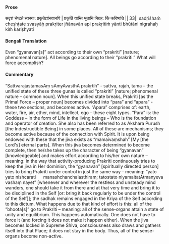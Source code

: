 #### Prose 

सदृशं चेष्टते स्वस्या: प्रकृतेर्ज्ञानवानपि |
प्रकृतिं यान्ति भूतानि निग्रह: किं करिष्यति || 33||
sadṛiśhaṁ cheṣhṭate svasyāḥ prakṛiter jñānavān api
prakṛitiṁ yānti bhūtāni nigrahaḥ kiṁ kariṣhyati

 #### Bengali Translation 

Even “gyanavan[s]” act according to their own “prakriti” [nature; phenomenal nature]. All beings go according to their “prakriti.” What will force accomplish?

 #### Commentary 

“SattvarajastamasAṃ sAmyAvasthA prakṛtih” - sattva, rajah, tama – the unified state of these three gunas is called “prakriti” [nature; phenomenal nature – common noun]. When this unified state breaks, Prakriti [as the Primal Force – proper noun] becomes divided into “para” and “apara” - these two sections, and becomes active. “Apara” comprises of: earth, water, fire, air, ether, mind, intellect, ego – these eight  types. “Para” is: the Goddess – in the form of Life in the living beings – Who is the foundation and operator of creation. She also has been referred to as Akshara Purush [the Indestructible Being] in some places. All of these are mechanisms; they become active because of the connection with Spirit. It is upon being endowed with these that the jiva exists as “mamaivaṃshah” [My [the Lord's] eternal parts]. When this jiva becomes determined to become complete, then he/she takes up the character of being “gyanavan” [knowledgeable] and makes effort according to his/her own nature – meaning: in the way that activity-producing Prakriti continuously tries to keep the jiva in Her dominion, the “gyanavan” [spiritually directed person] tries to bring Prakriti under control in just the same way – meaning: “yato yato nishcarati      manashchanchalasthiram; tatostato niyamaitatAtmanyeva vashaṃ nayet” [whenever and wherever the restless and unsteady mind wanders, one should take it from there and at that very time and bring it to be disciplined in the Self [or: bring it back regularly to be under the control of the Self]]; the sadhak remains engaged in the Kriya of the Self according to this dictum. What happens due to that kind of effort is this: all of the “bhoota[s]” go to Prakriti – meaning: all of the sense-organs attain a state of unity and equilibrium. This happens automatically. One does not have to force it (and forcing it does not make it happen either). When the jiva becomes locked in Supreme Shiva, consciousness also draws and gathers itself into that Place; it does not stay in the body. Thus, all of the sense-organs become non-active.